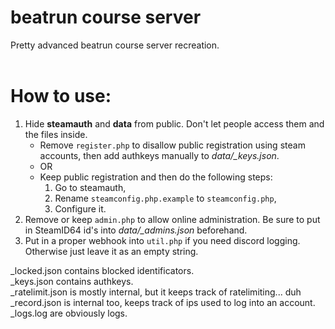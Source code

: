 # beatrun course server

Pretty advanced beatrun course server recreation.<br><br>

# How to use:
1. Hide **steamauth** and **data** from public. Don't let people access them and the files inside.
	- Remove `register.php` to disallow public registration using steam accounts, then add authkeys manually to *data/_keys.json*.
	- OR
	- Keep public registration and then do the following steps:
		1. Go to steamauth,
		2. Rename `steamconfig.php.example` to `steamconfig.php`,
		3. Configure it.<br>
2. Remove or keep `admin.php` to allow online administration. Be sure to put in SteamID64 id's into *data/_admins.json* beforehand.
3. Put in a proper webhook into `util.php` if you need discord logging. Otherwise just leave it as an empty string.<br>

_locked.json contains blocked identificators.<br>
_keys.json contains authkeys.<br>
_ratelimit.json is mostly internal, but it keeps track of ratelimiting... duh<br>
_record.json is internal too, keeps track of ips used to log into an account.<br>
_logs.log are obviously logs.
